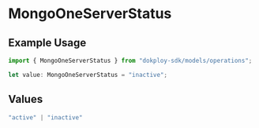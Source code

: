# MongoOneServerStatus

## Example Usage

```typescript
import { MongoOneServerStatus } from "dokploy-sdk/models/operations";

let value: MongoOneServerStatus = "inactive";
```

## Values

```typescript
"active" | "inactive"
```
